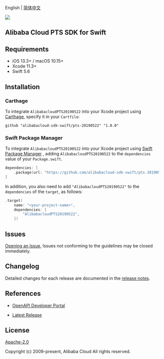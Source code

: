 English | [简体中文](README-CN.md)

![](https://aliyunsdk-pages.alicdn.com/icons/AlibabaCloud.svg)

## Alibaba Cloud PTS SDK for Swift

## Requirements

- iOS 13.3+ / macOS 10.15+
- Xcode 11.3+
- Swift 5.6

## Installation

### Carthage

To integrate `AlibabacloudPTS20190522` into your Xcode project using [Carthage](https://github.com/Carthage/Carthage), specify it in your `Cartfile`:

```ogdl
github "alibabacloud-sdk-swift/pts-20190522" "1.0.0"
```

### Swift Package Manager

To integrate `AlibabacloudPTS20190522` into your Xcode project using [Swift Package Manager](https://swift.org/package-manager/) , adding `AlibabacloudPTS20190522` to the `dependencies` value of your `Package.swift`.

```swift
dependencies: [
    .package(url: "https://github.com/alibabacloud-sdk-swift/pts-20190522.git", from: "1.0.0")
]
```

In addition, you also need to add `"AlibabacloudPTS20190522"` to the `dependencies` of the `target`, as follows:

```swift
.target(
    name: "<your-project-name>",
    dependencies: [
        "AlibabacloudPTS20190522",
    ])
```

## Issues

[Opening an Issue](https://github.com/alibabacloud-sdk-swift/pts-20190522/issues/new), Issues not conforming to the guidelines may be closed immediately.

## Changelog

Detailed changes for each release are documented in the [release notes](./ChangeLog.txt).

## References

* [OpenAPI Developer Portal](https://next.api.alibabacloud.com/home)
- [Latest Release](https://github.com/alibabacloud-sdk-swift/pts-20190522)

## License

[Apache-2.0](http://www.apache.org/licenses/LICENSE-2.0)

Copyright (c) 2009-present, Alibaba Cloud All rights reserved.

